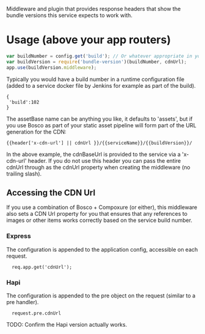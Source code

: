 Middleware and plugin that provides response headers that show the bundle versions this service expects to work with.

# Usage (above your app routers)
```js
var buildNumber = config.get('build'); // Or whatever appropriate in your environment
var buildVersion = require('bundle-version')(buildNumber, cdnUrl);
app.use(buildVersion.middleware);

```

Typically you would have a build number in a runtime configuration file (added to a service docker file by Jenkins for example as part of the build).

```
{
 'build':102
}
```

The assetBase name can be anything you like, it defaults to 'assets', but if you use Bosco as part of your static asset pipeline will form part of the URL generation for the CDN:

```
{{header['x-cdn-url'] || cdnUrl }}/{{serviceName}}/{{buildVersion}}/
```

In the above example, the cdnBaseUrl is provided to the service via a 'x-cdn-url' header.  If you do not use this header you can pass the entire cdnUrl through as the cdnUrl property when creating the middleware (no trailing slash).

## Accessing the CDN Url

If you use a combination of Bosco + Compoxure (or either), this middleware also sets a CDN Url property for you that ensures that any references to images or other items works correctly based on the service build number.

### Express

The configuration is appended to the application config, accessible on each request.

```
  req.app.get('cdnUrl');
```

### Hapi

The configuration is appended to the pre object on the request (similar to a pre handler).

```
  request.pre.cdnUrl
```

TODO: Confirm the Hapi version actually works.
